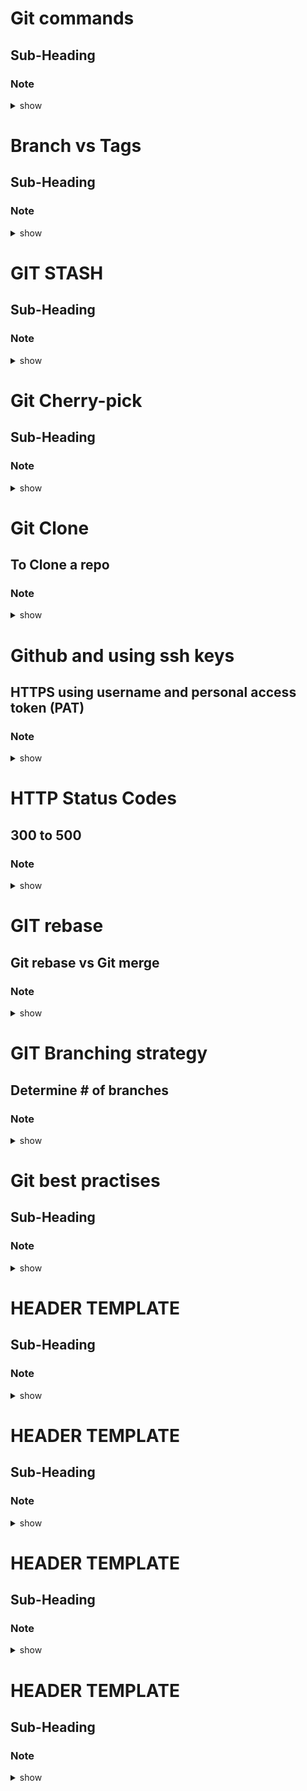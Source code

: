 
# Git commands
## Sub-Heading
### Note 

<details><summary>show</summary>
<p>

```bash

Working area   -- Staging Area     -- Local Repo  -- Remote Repo


git init
git status
git add . or git add *
git push
git commit -m "message"

To amend the above message
git commit --amend -m "modified message" 

To create an alias
git remote add hv https://github.com/sadaiyer/hitachi.git

git push -a -m "message"  --can use this only for modified files


git branch development --create branch
git branch --to view
git diff development -- to view difference between development and current branch
git push aliasname branchname

git remote -v  --to view all remote repos

git branch -m master main --to rename master as main

git branch -m uat --assuming stage is current branch
or
git branch -m stage uat

```
</p>
</details>


# Branch vs Tags
## Sub-Heading
### Note 

<details><summary>show</summary>
<p>

```bash

Branch Vs Tags
Branches are mutable, tags are immutable
Branch - during development, tags for production
Tags are created on master branch, not other branches

git tag tagname --to create tag
git tag --to view all tags
git push aliasname tag tn

git push aliasname --all  -- will push only branches, not tags
git push aliasname --tags

Why tags: Tags are created to version your code

e.g
git tag hitachiv1.0.0  (major, minor, release)

git remote -v (to view remote branches)
git push hv tag hitachiv1.0.0

Once you create a tag, you get a zip and tar version of the code, and hence the version of the code is frozen, hence immutable



```
</p>
</details>


# GIT STASH
## Sub-Heading
### Note 

<details><summary>show</summary>
<p>

```bash

GIT STASH command
Assuming you have master and development branch and you are working on dev branch

Since the code is WIP, you are not commiting the code in dev.  Say, now you have to handle a prod issue and therefore need to switch to master branch
If you do so, the code will be visible in master
so instead do "git stash"
Whatever will be available in working area it will create a temporary backup, allowing you to switch to other branch

git stash --will make a copy of working code
git stash list --To list all stashes
git stash apply --to get back to your stash

To apply a specific stash, if you have multiple stasjes
git stash apply --will apply the most recent stash
git stash apply <stash#>

git stash drop --will delete the most recent stash
git stash drop <stash#>

To combine stash and drop
git stash pop


```
</p>
</details>


# Git Cherry-pick
## Sub-Heading
### Note 

<details><summary>show</summary>
<p>

```bash
master
     |
     V
     development.  c1. c2. c3. c4 (4 commits)
git merge development - to merge dev with master
all commits will be merged

git cherry-pick <commitID>

To list all commits, 
git log

To switch to another branch

git checkout <branch>

```
</p>
</details>




# Git Clone
## To Clone a repo
### Note 

<details><summary>show</summary>
<p>

```bash
git clone <URL>
Now if the repo gets updated, you can use git pull or git fetch to pull the updated code
git pull <URL>
or
git fetch <URL>

Working copy   -- Staging area      -- Local repo       -- Remote Repo

<--------------------------------------------------------git pull
<-------------------------------------git merge
                                    
                                    <-------git fetch------->

Git pull = git fetch + get merge

Git pull - get from remote repo to Working copy

Git merge - local repo to working copy

Git fetch - remote repo to local repo

When to use git fetch vs get pull

When you need to fetch the remote repo, use git pull
If you do git fetch first, and if 2 people are working on the same copy, then git merge can help to resolve conflicts.  If you do git pull now, it will overwrite the changes since there is no merge for conflict checking


```
</p>
</details>


# Github and using ssh keys 
## HTTPS using username and personal access token (PAT)
### Note 

<details><summary>show</summary>
<p>

```bash

When using ssh, need to do some config, and no username and password required unlike https based access

ssh-keygen --to create ssh keys

cd ~/.ssh
id_rsa              --private key
id_rsa.pub          --public key
known_hosts         --list of known hosts
authorized_keys   

ssh -T git@github.com (or the URL of the enterprise github repo)

git remote add <aliasname> <ssh url for the github repo>

Now to use the above, remember to use the ssh url alias

git push <aliasname> <branch>

ssh-copy-id command --https://www.ssh.com/ssh/copy-id

For HTTPS access, you can use username and PAT (personal access token) instead
Github - Settings - Developer settings - Personal access tokens
PAT can be use with Github API

```
</p>
</details>


# HTTP Status Codes
## 300 to 500
### Note 

<details><summary>show</summary>
<p>

```bash

200 - OK, success

300 - redirect

Client side issue
403 - forbidden
401 - unauthorized
404 - not found

500 - Internal Server Error. Perhaps the most common message encountered, this indicates a generic server error that's displayed when the server cannot determine the exact problem.
501 - Not Implemented.
502 - Bad Gateway. 
503 - Service Unavailable. 
504 - Gateway Timeout.

https://api.github.com

Solution here.....

```
</p>
</details>


# GIT rebase
## Git rebase vs Git merge
### Note 

<details><summary>show</summary>
<p>

```bash
master
     |
     V development.  c1. c2. c3. c4

To integrate develpment to master, use 
git merge
or 
git rebase

git merge development --will take all the 4 commits, and introduce as 1 new commit to master

master    c5
     |
     V development.  c1. c2. c3. c4

git rebase development --will take individual commits

master c1. c2. c3. c4
     |
     V development.  c1. c2. c3. c4


```
</p>
</details>


# GIT Branching strategy
## Determine # of branches
### Note 

<details><summary>show</summary>
<p>

```bash
Branches typically per environment
Dev  --> dev env
UAT. --> UAT env
PROD. --> PROD env

To fix bugs, create bugfix branch
To create features, from master, create feature branch
then integrate feature branch to dev, deploy to dev


```
</p>
</details>


# Git best practises
## Sub-Heading
### Note 

<details><summary>show</summary>
<p>

```bash

Use branching strategy and pull requests
Commit once you finish your task
Avoid merge commits
Dont commit half-done work
Test your code before commit
Write Good commit messages before committing
Try to use Git commands instead of GUI

```
</p>
</details>


# HEADER TEMPLATE
## Sub-Heading
### Note 

<details><summary>show</summary>
<p>

```bash
Solution here.....
```
</p>
</details>


# HEADER TEMPLATE
## Sub-Heading
### Note 

<details><summary>show</summary>
<p>

```bash
Solution here.....
```
</p>
</details>


# HEADER TEMPLATE
## Sub-Heading
### Note 

<details><summary>show</summary>
<p>

```bash
Solution here.....
```
</p>
</details>



# HEADER TEMPLATE
## Sub-Heading
### Note 

<details><summary>show</summary>
<p>

```bash
Solution here.....
```
</p>
</details>






